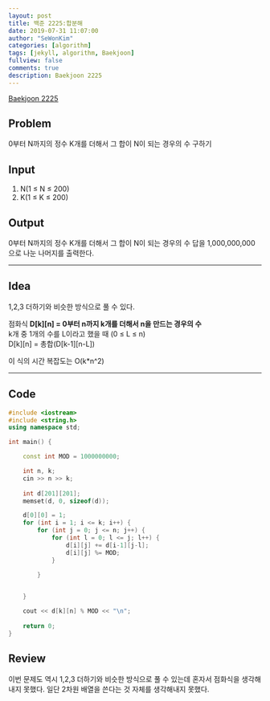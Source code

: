 ```yaml
---
layout: post
title: 백준 2225:합분해
date: 2019-07-31 11:07:00
author: "SeWonKim"
categories: [algorithm]
tags: [jekyll, algorithm, Baekjoon]
fullview: false
comments: true
description: Baekjoon 2225
---
```


[Baekjoon 2225](https://www.acmicpc.net/problem/2225)         


## Problem
  0부터 N까지의 정수 K개를 더해서 그 합이 N이 되는 경우의 수 구하기


## Input
  1. N(1 ≤ N ≤ 200)
  2. K(1 ≤ K ≤ 200)


## Output
  0부터 N까지의 정수 K개를 더해서 그 합이 N이 되는 경우의 수
  답을 1,000,000,000으로 나눈 나머지를 출력한다.



------



## Idea
  1,2,3 더하기와 비슷한 방식으로 풀 수 있다.

  점화식 **D[k][n] = 0부터 n까지 k개를 더해서 n을 만드는 경우의 수**    
  k개 중 1개의 수를 L이라고 했을 때 (0 ≤ L ≤ n)     
  D[k][n] = 총합(D[k-1][n-L])

  이 식의 시간 복잡도는 O(k*n^2)

  
------



## Code
```cpp
#include <iostream>
#include <string.h>
using namespace std;

int main() {

	const int MOD = 1000000000;

	int n, k;
	cin >> n >> k;
	
	int d[201][201];
	memset(d, 0, sizeof(d));

	d[0][0] = 1;
	for (int i = 1; i <= k; i++) {
		for (int j = 0; j <= n; j++) {
			for (int l = 0; l <= j; l++) {
				d[i][j] += d[i-1][j-l];
				d[i][j] %= MOD;
			}
			
		}


	}

	cout << d[k][n] % MOD << "\n";
	
	return 0;
}
```





## Review
  이번 문제도 역시 1,2,3 더하기와 비슷한 방식으로 풀 수 있는데 혼자서 점화식을 생각해내지 못했다.
  일단 2차원 배열을 쓴다는 것 자체를 생각해내지 못했다.